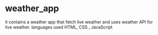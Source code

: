 # weather_app
it contains a weather app that fetch live weather and uses weather API for live weather. languages used HTML, CSS , JavaScript
